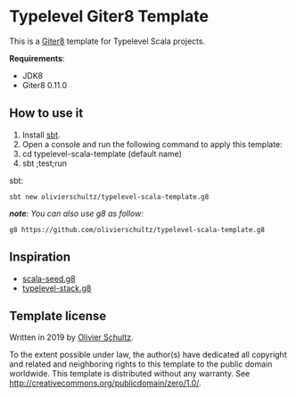 # Typelevel Giter8 Template

This is a [Giter8](http://www.foundweekends.org/giter8/) template for Typelevel Scala projects.

__Requirements__:
- JDK8
- Giter8 0.11.0

## How to use it

1. Install [sbt](https://www.scala-sbt.org/1.x/docs/Setup.html).
2. Open a console and run the following command to apply this template:
3. cd typelevel-scala-template (default name)
4. sbt ;test;run

sbt:
```
sbt new olivierschultz/typelevel-scala-template.g8
```

_**note**: You can also use g8 as follow:_
```
g8 https://github.com/olivierschultz/typelevel-scala-template.g8
```

## Inspiration

- [scala-seed.g8](https://github.com/scala/scala-seed.g8)
- [typelevel-stack.g8](https://github.com/gvolpe/typelevel-stack.g8)


## Template license

Written in 2019 by [Olivier Schultz](https://github.com/olivierschultz).

To the extent possible under law, the author(s) have dedicated all copyright and related and neighboring rights to this 
template to the public domain worldwide. This template is distributed without any warranty. 
See http://creativecommons.org/publicdomain/zero/1.0/.
